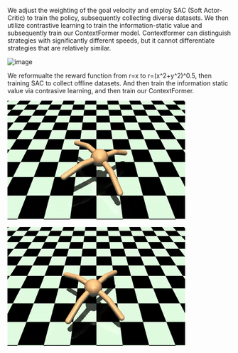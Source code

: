 

We adjust the weighting of the goal velocity and employ SAC (Soft Actor-Critic) to train the policy, subsequently collecting diverse datasets. We then utilize contrastive learning to train the information-static value and subsequently train our ContextFormer model. Contextformer can distinguish strategies with significantly different speeds, but it cannot differentiate strategies that are relatively similar.

![image](https://github.com/ContextFormer/render/blob/main/che_multi_velocity.png)

We reformualte the reward function from r=x to r=(x^2+y^2)^0.5, then training SAC to collect offline datasets. And then train the information static value via contrasive learning, and then train our ContextFormer. 

![image](https://github.com/ContextFormer/render/blob/main/ant_left.png)

![image](https://github.com/ContextFormer/render/blob/main/ant_left_sourth.png)
